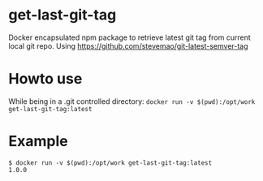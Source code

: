 # get-last-git-tag
Docker encapsulated npm package to retrieve latest git tag from current local git repo. Using https://github.com/stevemao/git-latest-semver-tag

# Howto use
While being in a .git controlled directory:
```docker run -v $(pwd):/opt/work get-last-git-tag:latest```

# Example
```
$ docker run -v $(pwd):/opt/work get-last-git-tag:latest
1.0.0
```

